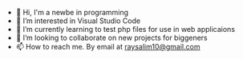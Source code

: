 - 👋 Hi, I'm a newbe in programming
- 👀 I’m interested in Visual Studio Code 
- 🌱 I’m currently learning to test php files for use in web applicaions
- 💞️ I’m looking to collaborate on new projects for biggeners
- 📫 How to reach me.  By email at raysalim10@gmail.com

<!---
SteelCity61/SteelCity61 is a ✨ special ✨ repository because its `README.md` (this file) appears on your GitHub profile.
You can click the Preview link to take a look at your changes.
--->
